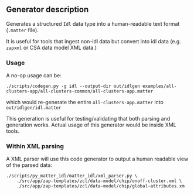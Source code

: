 ## Generator description

Generates a structured `Idl` data type into a human-readable text format
(`.matter` file).

It is useful for tools that ingest non-idl data but convert into idl data (e.g.
`zapxml` or CSA data model XML data.)

### Usage

A no-op usage can be:

```
./scripts/codegen.py -g idl --output-dir out/idlgen examples/all-clusters-app/all-clusters-common/all-clusters-app.matter
```

which would re-generate the entire `all-clusters-app.matter` into
`out/idlgen/idl.matter`

This generation is useful for testing/validating that both parsing and
generation works. Actual usage of this generator would be inside XML tools.

### Within XML parsing

A XML parser will use this code generator to output a human readable view of the
parsed data:

```
./scripts/py_matter_idl/matter_idl/xml_parser.py \
    ./src/app/zap-templates/zcl/data-model/chip/onoff-cluster.xml \
    ./src/app/zap-templates/zcl/data-model/chip/global-attributes.xm
```

